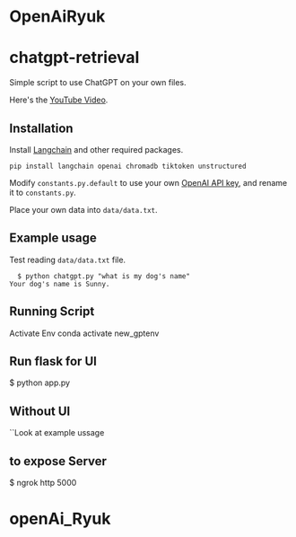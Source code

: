 # OpenAiRyuk

# chatgpt-retrieval

Simple script to use ChatGPT on your own files.

Here's the [YouTube Video](https://youtu.be/9AXP7tCI9PI).

## Installation

Install [Langchain](https://github.com/hwchase17/langchain) and other required packages.
```
pip install langchain openai chromadb tiktoken unstructured
```
Modify `constants.py.default` to use your own [OpenAI API key](https://platform.openai.com/account/api-keys), and rename it to `constants.py`.

Place your own data into `data/data.txt`.

## Example usage
Test reading `data/data.txt` file.
```
  $ python chatgpt.py "what is my dog's name"
Your dog's name is Sunny.
```
## Running Script
Activate Env
conda activate new_gptenv

## Run flask for UI
 $ python app.py
## Without UI
  ``Look at example ussage 
## to expose Server 
  $ ngrok http 5000
# openAi_Ryuk
